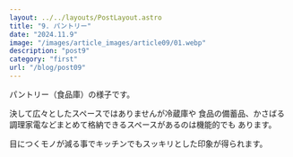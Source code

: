 ```yaml
---
layout: ../../layouts/PostLayout.astro
title: "9. パントリー"
date: "2024.11.9"
image: "/images/article_images/article09/01.webp"
description: "post9"
category: "first"
url: "/blog/post09"
---
```


パントリー（⾷品庫）の様⼦です。

決して広々としたスペースではありませんが冷蔵庫や
⾷品の備蓄品、かさばる調理家電などまとめて格納できるスペースがあるのは機能的でも
あります。

⽬につくモノが減る事でキッチンでもスッキリとした印象が得られます。
